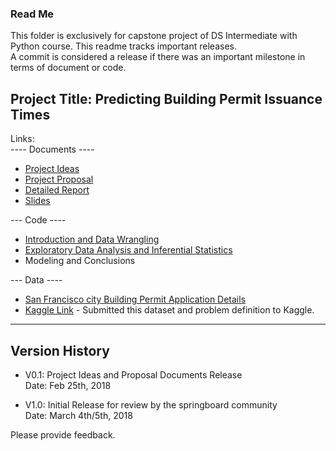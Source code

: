 ### Read Me

This folder is exclusively for capstone project of DS Intermediate with Python course.
This readme tracks important releases.    
A commit is considered a release if there was an important milestone in terms of document or code.

## Project Title: Predicting Building Permit Issuance Times

Links:     
---- Documents ----
+ [Project Ideas](https://github.com/aparnack/data_science/blob/master/projects/springboard_capstone/documents/Project_Ideas.pdf)
+ [Project Proposal](https://github.com/aparnack/data_science/blob/master/projects/springboard_capstone/documents/ProjectProposal_BuildingPermit.pdf)
+ [Detailed Report](https://github.com/aparnack/data_science/blob/master/projects/springboard_capstone/documents/ProjectReport_BuildingPermit.pdf)
+ [Slides](https://github.com/aparnack/data_science/blob/master/projects/springboard_capstone/documents/BuildingPermitIssueTime_ExecutiveSlides.pdf)

--- Code ----
+ [Introduction and Data Wrangling](https://github.com/aparnack/data_science/blob/master/projects/springboard_capstone/code/BuildingPermitDataWrangling.ipynb)
+ [Exploratory Data Analysis and Inferential Statistics](https://github.com/aparnack/data_science/blob/master/projects/springboard_capstone/code/BuildingPermit-EDA.ipynb)
+ Modeling and Conclusions
   
--- Data ----
+ [San Francisco city Building Permit Application Details](https://github.com/aparnack/data_science/blob/master/projects/springboard_capstone/data/Building_Permits.zip)
+ [Kaggle Link](https://www.kaggle.com/aparnashastry/building-permit-applications-data) - Submitted this dataset and problem definition to Kaggle.

------------------------------
Version History
-------------------------------

+ V0.1: Project Ideas and Proposal Documents Release        
Date: Feb 25th, 2018

+ V1.0: Initial Release for review by the springboard community        
Date: March 4th/5th, 2018


Please provide feedback.
